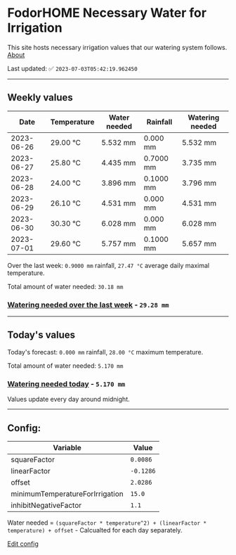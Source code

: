 # FodorHOME Necessary Water for Irrigation

This site hosts necessary irrigation values that our watering system follows. [About](https://github.com/redyau/irrigation)

Last updated: ✅ `2023-07-03T05:42:19.962450`

---

## Weekly values

| Date | Temperature | Water needed | Rainfall | Watering needed |
|-----|-----|-----|-----|-----|
| 2023-06-26 | 29.00 °C | 5.532 mm | 0.000 mm | 5.532 mm |
| 2023-06-27 | 25.80 °C | 4.435 mm | 0.7000 mm | 3.735 mm |
| 2023-06-28 | 24.00 °C | 3.896 mm | 0.1000 mm | 3.796 mm |
| 2023-06-29 | 26.10 °C | 4.531 mm | 0.000 mm | 4.531 mm |
| 2023-06-30 | 30.30 °C | 6.028 mm | 0.000 mm | 6.028 mm |
| 2023-07-01 | 29.60 °C | 5.757 mm | 0.1000 mm | 5.657 mm |


Over the last week: `0.9000 mm` rainfall, `27.47 °C` average daily maximal temperature.

Total amount of water needed: `30.18 mm`

### [Watering needed over the last week](lastweek.txt) - `29.28 mm`

---

## Today's values

Today's forecast: `0.000 mm` rainfall, `28.00 °C` maximum temperature.

Total amount of water needed: `5.170 mm`

### [Watering needed today](today.txt) - `5.170 mm`

Values update every day around midnight.

---

## Config:

| Variable | Value |
|-----|-----|
| squareFactor | `0.0086` |
| linearFactor | `-0.1286` |
| offset | `2.0286` |
| minimumTemperatureForIrrigation | `15.0` |
| inhibitNegativeFactor | `1.1` |

Water needed = `(squareFactor * temperature^2) + (linearFactor * temperature) + offset` - Calcualted for each day separately.

[Edit config](https://github.com/RedyAu/irrigation/edit/main/config.json)
